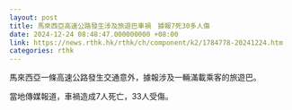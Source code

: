 ```yaml
---
layout: post
title: 馬來西亞高速公路發生涉及旅遊巴車禍　據報7死30多人傷
date: 2024-12-24 08:48:47.000000000 +08:00
link: https://news.rthk.hk/rthk/ch/component/k2/1784778-20241224.htm
categories: rthk
---
```


馬來西亞一條高速公路發生交通意外，據報涉及一輛滿載乘客的旅遊巴。

當地傳媒報道，車禍造成7人死亡，33人受傷。
